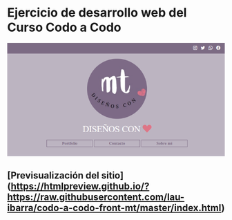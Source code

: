 # Ejercicio de desarrollo web del Curso Codo a Codo 

![Screenshot](https://github.com/lau-ibarra/codo-a-codo-front-mt/blob/master/img/mt_screenshot01.png)

## [Previsualización del sitio] (https://htmlpreview.github.io/?https://raw.githubusercontent.com/lau-ibarra/codo-a-codo-front-mt/master/index.html)
